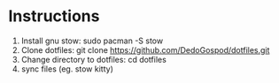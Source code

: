 # Instructions
1. Install gnu stow: sudo pacman -S stow
2. Clone dotfiles: git clone https://github.com/DedoGospod/dotfiles.git
3. Change directory to dotfiles: cd dotfiles
4. sync files (eg. stow kitty)
   
